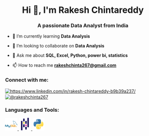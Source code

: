 <h1 align="center">Hi 👋, I'm Rakesh Chintareddy</h1>
<h3 align="center">A passionate Data Analyst from India</h3>

- 🌱 I’m currently learning **Data Analysis**

- 👯 I’m looking to collaborate on **Data Analysis**

- 💬 Ask me about **SQL, Excel, Python, power bi, statistics**

- 📫 How to reach me **rakeshchinta267@gmail.com**

<h3 align="left">Connect with me:</h3>
<p align="left">
<a href="https://linkedin.com/in/https://www.[linkedin.com/in/rakesh-chintareddy-b9b39a237/](https://www.linkedin.com/in/rakesh-chintareddy-b9b39a237/)" target="blank"><img align="center" src="https://raw.githubusercontent.com/rahuldkjain/github-profile-readme-generator/master/src/images/icons/Social/linked-in-alt.svg" alt="https://www.linkedin.com/in/rakesh-chintareddy-b9b39a237/" height="30" width="40" /></a>
<a href="https://www.hackerrank.com/@rakeshchinta267" target="blank"><img align="center" src="https://raw.githubusercontent.com/rahuldkjain/github-profile-readme-generator/master/src/images/icons/Social/hackerrank.svg" alt="@rakeshchinta267" height="30" width="40" /></a>
</p>

<h3 align="left">Languages and Tools:</h3>
<p align="left"> <a href="https://www.mysql.com/" target="_blank" rel="noreferrer"> <img src="https://raw.githubusercontent.com/devicons/devicon/master/icons/mysql/mysql-original-wordmark.svg" alt="mysql" width="40" height="40"/> </a> <a href="https://pandas.pydata.org/" target="_blank" rel="noreferrer"> <img src="https://raw.githubusercontent.com/devicons/devicon/2ae2a900d2f041da66e950e4d48052658d850630/icons/pandas/pandas-original.svg" alt="pandas" width="40" height="40"/> </a> <a href="https://www.python.org" target="_blank" rel="noreferrer"> <img src="https://raw.githubusercontent.com/devicons/devicon/master/icons/python/python-original.svg" alt="python" width="40" height="40"/> </a> </p>
